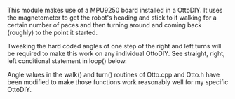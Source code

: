 
This module makes use of a MPU9250 board installed in a OttoDIY. It uses the magnetometer to get the robot's heading and stick to it walking for a certain number of paces and then turning around and coming back (roughly) to the point it started.
  
Tweaking the hard coded angles of one step of the right and left turns will be required to make this work on any individual OttoDIY. See straight, right, left conditional statement in loop() below.

Angle values in the walk() and turn() routines of Otto.cpp and Otto.h have been modified to make those functions work reasonably well for my specific OttoDIY.
